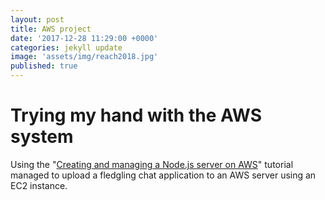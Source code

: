 ```yaml
---
layout: post
title: AWS project
date: '2017-12-28 11:29:00 +0000'
categories: jekyll update
image: 'assets/img/reach2018.jpg'
published: true
---
```


# Trying my hand with the AWS system

Using the "[Creating and managing a Node.js server on AWS](https://hackernoon.com/tutorial-creating-and-managing-a-node-js-server-on-aws-part-1-d67367ac5171)" tutorial managed to upload a fledgling chat application to an AWS server using an EC2 instance.


